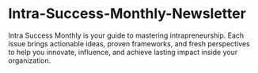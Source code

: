 # Intra-Success-Monthly-Newsletter
Intra Success Monthly is your guide to mastering intrapreneurship. Each issue brings actionable ideas, proven frameworks, and fresh perspectives to help you innovate, influence, and achieve lasting impact inside your organization.
